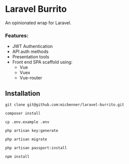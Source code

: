 # Laravel Burrito

An opinionated wrap for Laravel.

### Features:

- JWT Authentication
- API auth methods
- Presentation tools
- Front end SPA scaffold using:
    - Vue
    - Vuex
    - Vue-router
    
## Installation

`git clone git@github.com:micbenner/laravel-burrito.git`

`composer install`

`cp .env.example .env`

`php artisan key:generate`

`php artisan migrate`

`php artisan passport:install`

`npm install`